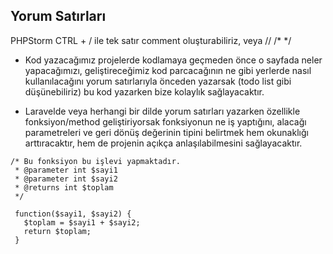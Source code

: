 ## Yorum Satırları

PHPStorm CTRL + / ile tek satır comment oluşturabiliriz, veya // /* */

* Kod yazacağımız projelerde kodlamaya geçmeden önce o sayfada neler yapacağımızı, geliştireceğimiz kod parcacağının ne gibi yerlerde nasıl kullanılacağını yorum satırlarıyla 
  önceden yazarsak (todo list gibi düşünebiliriz) bu kod yazarken bize kolaylık sağlayacaktır.

* Laravelde veya herhangi bir dilde yorum satırları yazarken özellikle fonksiyon/method geliştiriyorsak fonksiyonun ne iş yaptığını, alacağı parametreleri ve geri dönüş değerinin
  tipini belirtmek hem okunaklığı arttıracaktır, hem de projenin açıkça anlaşılabilmesini sağlayacaktır.

```
/* Bu fonksiyon bu işlevi yapmaktadır.
 * @parameter int $sayi1
 * @parameter int $sayi2
 * @returns int $toplam
 */

 function($sayi1, $sayi2) {
   $toplam = $sayi1 + $sayi2;
   return $toplam;
 }
```
  

